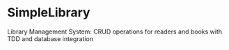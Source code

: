 # SimpleLibrary
Library Management System: CRUD operations for readers and books with TDD and database integration

